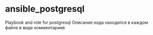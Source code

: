 # ansible_postgresql
Playbook and role for postgresql
Описание кода находится в каждом файле в виде комментариев
